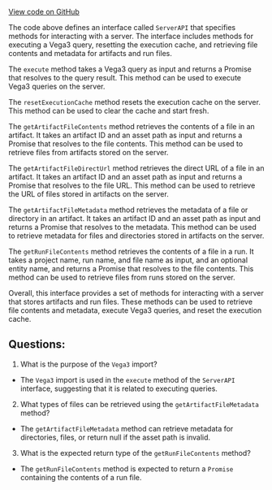 [View code on GitHub](https://github.com/wandb/weave/weave-js/src/core/serverApi.ts)

The code above defines an interface called `ServerAPI` that specifies methods for interacting with a server. The interface includes methods for executing a Vega3 query, resetting the execution cache, and retrieving file contents and metadata for artifacts and run files.

The `execute` method takes a Vega3 query as input and returns a Promise that resolves to the query result. This method can be used to execute Vega3 queries on the server.

The `resetExecutionCache` method resets the execution cache on the server. This method can be used to clear the cache and start fresh.

The `getArtifactFileContents` method retrieves the contents of a file in an artifact. It takes an artifact ID and an asset path as input and returns a Promise that resolves to the file contents. This method can be used to retrieve files from artifacts stored on the server.

The `getArtifactFileDirectUrl` method retrieves the direct URL of a file in an artifact. It takes an artifact ID and an asset path as input and returns a Promise that resolves to the file URL. This method can be used to retrieve the URL of files stored in artifacts on the server.

The `getArtifactFileMetadata` method retrieves the metadata of a file or directory in an artifact. It takes an artifact ID and an asset path as input and returns a Promise that resolves to the metadata. This method can be used to retrieve metadata for files and directories stored in artifacts on the server.

The `getRunFileContents` method retrieves the contents of a file in a run. It takes a project name, run name, and file name as input, and an optional entity name, and returns a Promise that resolves to the file contents. This method can be used to retrieve files from runs stored on the server.

Overall, this interface provides a set of methods for interacting with a server that stores artifacts and run files. These methods can be used to retrieve file contents and metadata, execute Vega3 queries, and reset the execution cache.
## Questions: 
 1. What is the purpose of the `Vega3` import?
- The `Vega3` import is used in the `execute` method of the `ServerAPI` interface, suggesting that it is related to executing queries.

2. What types of files can be retrieved using the `getArtifactFileMetadata` method?
- The `getArtifactFileMetadata` method can retrieve metadata for directories, files, or return null if the asset path is invalid.

3. What is the expected return type of the `getRunFileContents` method?
- The `getRunFileContents` method is expected to return a `Promise` containing the contents of a run file.